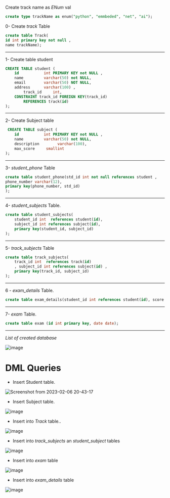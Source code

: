 Create track name as _ENum_ val

```sql
create type trackName as enum("python", "emmbeded", "net", "ai");

```

0- Create _track_ Table

```SQL
create table Track(
id int primary key not null ,
name trackName);
```
---

1- Create table student

```sql
CREATE TABLE student (
    id           int PRIMARY KEY not NULL ,
    name         varchar(50) not NULL, 
    email        varchar(50) NOT NULL,
    address      varchar(100) ,
        track_id     int,
    CONSTRAINT track_id FOREIGN KEY(track_id)
        REFERENCES track(id)
);
```
--- 

2- Create Subject table

```sql
 CREATE TABLE subject (
    id           int PRIMARY KEY not NULL ,
    name         varchar(50) not NULL, 
    description        varchar(100),
    max_score     smallint
);
```

--- 

3- _student_phone_ Table

```sql
create table student_phone(std_id int not null references student ,
phone_number varchar(12),
primary key(phone_number, std_id)
);
```
---


4-  _student_subjects_ Table.

```sql 
create table student_subjects(
    student_id int  references student(id),
    subject_id int references subject(id),
    primary key(student_id, subject_id)
);
```
---

5- _track_subjects_ Table 

```sql
create table track_subjects(
    track_id int  references track(id)
    , subject_id int references subject(id) ,
    primary key(track_id, subject_id)
);
```
---

6 - _exam_details_ Table.

```sql
create table exam_details(student_id int references student(id), score decimal, subject_id int references subject(id) , primary key(student_id, subject_id)); 
```

---

7- _exam_ Table.

```sql
create table exam (id int primary key, date date);
```
-----------

_List of created database_

![image](https://user-images.githubusercontent.com/52299389/217061824-d620b257-6e2f-4ebc-9be4-57b5d93a260a.png)


# DML Queries

- Insert  Student table.

![Screenshot from 2023-02-06 20-43-17](https://user-images.githubusercontent.com/52299389/217059037-4ae97a61-748d-4c51-8383-8a8c4281d775.png)


- Insert  Subject table.

![image](https://user-images.githubusercontent.com/52299389/217059301-c6a85863-31d2-4135-ab95-73c6938c6462.png)


- Insert into _Track_ table..

![image](https://user-images.githubusercontent.com/52299389/217059563-f128b3eb-98d7-4e2e-b838-9f5a2bace7f7.png)

- Insert into _track_subjects_ an _student_subject_ tables

![image](https://user-images.githubusercontent.com/52299389/217060119-ea22811a-e92f-4f2d-aec2-69488d4d0008.png)

- Insert into _exam_ table

![image](https://user-images.githubusercontent.com/52299389/217060959-b4abb862-fb5a-434c-bc7a-fc7caafef1c7.png)

- Insert into _exam_details_ table

![image](https://user-images.githubusercontent.com/52299389/217061094-54230819-77d6-4336-8c78-7bbf078018dd.png)



